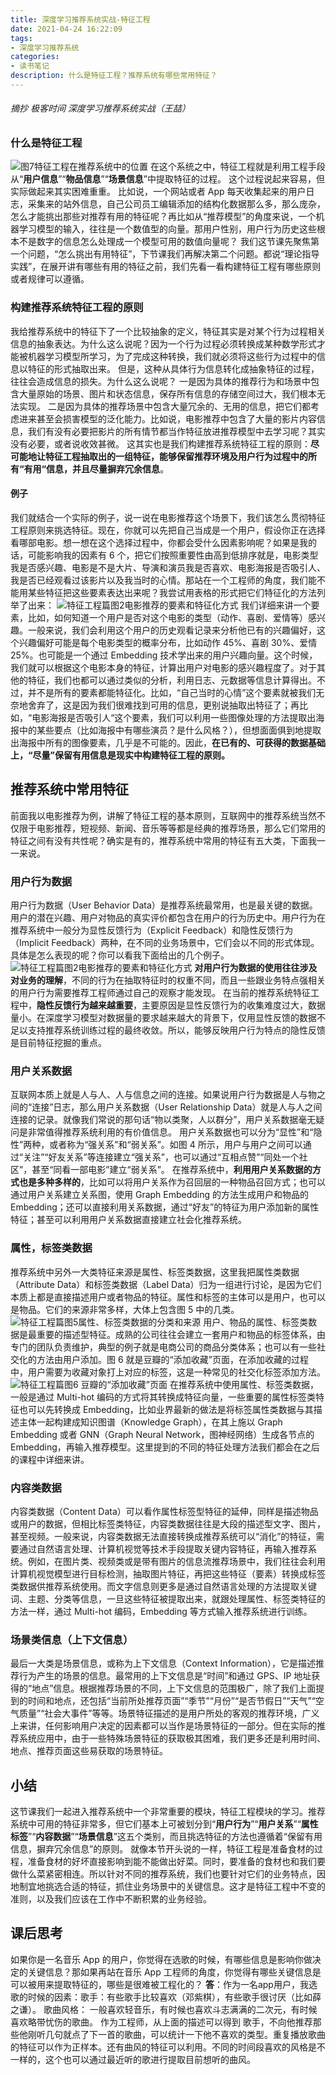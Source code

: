 ```yaml
---
title: 深度学习推荐系统实战-特征工程
date: 2021-04-24 16:22:09
tags:
- 深度学习推荐系统
categories:
- 读书笔记
description: 什么是特征工程？推荐系统有哪些常用特征？
---
```

###### 摘抄 极客时间 深度学习推荐系统实战（王喆）
### 什么是特征工程
![图7特征工程在推荐系统中的位置](/images/读书笔记/深度学习推荐系统实战/图7特征工程在推荐系统中的位置.jpg)
在这个系统之中，特征工程就是利用工程手段从“**用户信息**”“**物品信息**”“**场景信息**”中提取特征的过程。
这个过程说起来容易，但实际做起来其实困难重重。
比如说，一个网站或者 App 每天收集起来的用户日志，采集来的站外信息，自己公司员工编辑添加的结构化数据那么多，那么庞杂，怎么才能挑出那些对推荐有用的特征呢？再比如从“推荐模型”的角度来说，一个机器学习模型的输入，往往是一个数值型的向量。那用户性别，用户行为历史这些根本不是数字的信息怎么处理成一个模型可用的数值向量呢？
我们这节课先聚焦第一个问题，“怎么挑出有用特征”，下节课我们再解决第二个问题。都说“理论指导实践”，在展开讲有哪些有用的特征之前，我们先看一看构建特征工程有哪些原则或者规律可以遵循。
### 构建推荐系统特征工程的原则
我给推荐系统中的特征下了一个比较抽象的定义，特征其实是对某个行为过程相关信息的抽象表达。为什么这么说呢？因为一个行为过程必须转换成某种数学形式才能被机器学习模型所学习，为了完成这种转换，我们就必须将这些行为过程中的信息以特征的形式抽取出来。
但是，这种从具体行为信息转化成抽象特征的过程，往往会造成信息的损失。为什么这么说呢？
一是因为具体的推荐行为和场景中包含大量原始的场景、图片和状态信息，保存所有信息的存储空间过大，我们根本无法实现。
二是因为具体的推荐场景中包含大量冗余的、无用的信息，把它们都考虑进来甚至会损害模型的泛化能力。比如说，电影推荐中包含了大量的影片内容信息，我们有没有必要把影片的所有情节都当作特征放进推荐模型中去学习呢？其实没有必要，或者说收效甚微。
这其实也是我们构建推荐系统特征工程的原则：**尽可能地让特征工程抽取出的一组特征，能够保留推荐环境及用户行为过程中的所有“有用“信息，并且尽量摒弃冗余信息**。
#### 例子
我们就结合一个实际的例子，说一说在电影推荐这个场景下，我们该怎么贯彻特征工程原则来挑选特征。现在，你就可以先把自己当成是一个用户，假设你正在选择看哪部电影。想一想在这个选择过程中，你都会受什么因素影响呢？如果是我的话，可能影响我的因素有 6 个，把它们按照重要性由高到低排序就是，电影类型我是否感兴趣、电影是不是大片、导演和演员我是否喜欢、电影海报是否吸引人、我是否已经观看过该影片以及我当时的心情。那站在一个工程师的角度，我们能不能用某些特征把这些要素表达出来呢？我尝试用表格的形式把它们特征化的方法列举了出来：
![特征工程篇图2电影推荐的要素和特征化方式](/images/读书笔记/深度学习推荐系统实战/特征工程篇图2电影推荐的要素和特征化方式.jpg)
我们详细来讲一个要素，比如，如何知道一个用户是否对这个电影的类型（动作、喜剧、爱情等）感兴趣。一般来说，我们会利用这个用户的历史观看记录来分析他已有的兴趣偏好，这个兴趣偏好可能是每个电影类型的概率分布，比如动作 45%、喜剧 30%、爱情 25%。也可能是一个通过 Embedding 技术学出来的用户兴趣向量。这个时候，我们就可以根据这个电影本身的特征，计算出用户对电影的感兴趣程度了。对于其他的特征，我们也都可以通过类似的分析，利用日志、元数据等信息计算得出。不过，并不是所有的要素都能特征化。比如，“自己当时的心情”这个要素就被我们无奈地舍弃了，这是因为我们很难找到可用的信息，更别说抽取出特征了；再比如，“电影海报是否吸引人“这个要素，我们可以利用一些图像处理的方法提取出海报中的某些要点（比如海报中有哪些演员？是什么风格？），但想面面俱到地提取出海报中所有的图像要素，几乎是不可能的。因此，**在已有的、可获得的数据基础上，“尽量”保留有用信息是现实中构建特征工程的原则。**
## 推荐系统中常用特征
前面我以电影推荐为例，讲解了特征工程的基本原则，互联网中的推荐系统当然不仅限于电影推荐，短视频、新闻、音乐等等都是经典的推荐场景，那么它们常用的特征之间有没有共性呢？确实是有的，推荐系统中常用的特征有五大类，下面我一一来说。
### 用户行为数据
用户行为数据（User Behavior Data）是推荐系统最常用，也是最关键的数据。用户的潜在兴趣、用户对物品的真实评价都包含在用户的行为历史中。用户行为在推荐系统中一般分为显性反馈行为（Explicit Feedback）和隐性反馈行为（Implicit Feedback）两种，在不同的业务场景中，它们会以不同的形式体现。具体是怎么表现的呢？你可以看我下面给出的几个例子。
![特征工程篇图2电影推荐的要素和特征化方式](/images/读书笔记/深度学习推荐系统实战/特征工程篇图3不同业务场景下用户行为数据的例子.jpg)
**对用户行为数据的使用往往涉及对业务的理解**，不同的行为在抽取特征时的权重不同，而且一些跟业务特点强相关的用户行为需要推荐工程师通过自己的观察才能发现。
在当前的推荐系统特征工程中，**隐性反馈行为越来越重要**，主要原因是显性反馈行为的收集难度过大，数据量小。在深度学习模型对数据量的要求越来越大的背景下，仅用显性反馈的数据不足以支持推荐系统训练过程的最终收敛。所以，能够反映用户行为特点的隐性反馈是目前特征挖掘的重点。
### 用户关系数据
互联网本质上就是人与人、人与信息之间的连接。如果说用户行为数据是人与物之间的“连接”日志，那么用户关系数据（User Relationship Data）就是人与人之间连接的记录。就像我们常说的那句话“物以类聚，人以群分”，用户关系数据毫无疑问是非常值得推荐系统利用的有价值信息。
用户关系数据也可以分为“显性”和“隐性”两种，或者称为“强关系”和“弱关系”。如图 4 所示，用户与用户之间可以通过“关注”“好友关系”等连接建立“强关系”，也可以通过“互相点赞”“同处一个社区”，甚至“同看一部电影”建立“弱关系”。
在推荐系统中，**利用用户关系数据的方式也是多种多样的**，比如可以将用户关系作为召回层的一种物品召回方式；也可以通过用户关系建立关系图，使用 Graph Embedding 的方法生成用户和物品的 Embedding；还可以直接利用关系数据，通过“好友”的特征为用户添加新的属性特征；甚至可以利用用户关系数据直接建立社会化推荐系统。
### 属性，标签类数据
推荐系统中另外一大类特征来源是属性、标签类数据，这里我把属性类数据（Attribute Data）和标签类数据（Label Data）归为一组进行讨论，是因为它们本质上都是直接描述用户或者物品的特征。属性和标签的主体可以是用户，也可以是物品。它们的来源非常多样，大体上包含图 5 中的几类。
![特征工程篇图5属性、标签类数据的分类和来源](/images/读书笔记/深度学习推荐系统实战/特征工程篇图5属性、标签类数据的分类和来源.jpg)
用户、物品的属性、标签类数据是最重要的描述型特征。成熟的公司往往会建立一套用户和物品的标签体系，由专门的团队负责维护，典型的例子就是电商公司的商品分类体系；也可以有一些社交化的方法由用户添加。图 6 就是豆瓣的“添加收藏”页面，在添加收藏的过程中，用户需要为收藏对象打上对应的标签，这是一种常见的社交化标签添加方法。
![特征工程篇图6 豆瓣的“添加收藏”页面](/images/读书笔记/深度学习推荐系统实战/特征工程篇图6豆瓣的“添加收藏”页面.jpg)
在推荐系统中使用属性、标签类数据，一般是通过 Multi-hot 编码的方式将其转换成特征向量，一些重要的属性标签类特征也可以先转换成 Embedding，比如业界最新的做法是将标签属性类数据与其描述主体一起构建成知识图谱（Knowledge Graph），在其上施以 Graph Embedding 或者 GNN（Graph Neural Network，图神经网络）生成各节点的 Embedding，再输入推荐模型。这里提到的不同的特征处理方法我们都会在之后的课程中详细来讲。
### 内容类数据
内容类数据（Content Data）可以看作属性标签型特征的延伸，同样是描述物品或用户的数据，但相比标签类特征，内容类数据往往是大段的描述型文字、图片，甚至视频。一般来说，内容类数据无法直接转换成推荐系统可以“消化”的特征，需要通过自然语言处理、计算机视觉等技术手段提取关键内容特征，再输入推荐系统。例如，在图片类、视频类或是带有图片的信息流推荐场景中，我们往往会利用计算机视觉模型进行目标检测，抽取图片特征，再把这些特征（要素）转换成标签类数据供推荐系统使用。而文字信息则更多是通过自然语言处理的方法提取关键词、主题、分类等信息，一旦这些特征被提取出来，就跟处理属性、标签类特征的方法一样，通过 Multi-hot 编码，Embedding 等方式输入推荐系统进行训练。
### 场景类信息（上下文信息）
最后一大类是场景信息，或称为上下文信息（Context Information），它是描述推荐行为产生的场景的信息。最常用的上下文信息是“时间”和通过 GPS、IP 地址获得的“地点”信息。根据推荐场景的不同，上下文信息的范围极广，除了我们上面提到的时间和地点，还包括“当前所处推荐页面”“季节”“月份”“是否节假日”“天气”“空气质量”“社会大事件”等等。场景特征描述的是用户所处的客观的推荐环境，广义上来讲，任何影响用户决定的因素都可以当作是场景特征的一部分。但在实际的推荐系统应用中，由于一些特殊场景特征的获取极其困难，我们更多还是利用时间、地点、推荐页面这些易获取的场景特征。
## 小结
这节课我们一起进入推荐系统中一个非常重要的模块，特征工程模块的学习。推荐系统中可用的特征非常多，但它们基本上可被划分到“**用户行为**”“**用户关系**”“**属性标签**”“**内容数据**”“**场景信息**”这五个类别，而且挑选特征的方法也遵循着“保留有用信息，摒弃冗余信息”的原则。
就像本节开头说的一样，特征工程是准备食材的过程，准备食材的好坏直接影响到能不能做出好菜。同时，要准备的食材也和我们要做什么菜紧密相连。所以针对不同的推荐系统，我们也要针对它们的业务特点，因地制宜地挑选合适的特征，抓住业务场景中的关键信息。这才是特征工程中不变的准则，以及我们应该在工作中不断积累的业务经验。
## 课后思考
如果你是一名音乐 App 的用户，你觉得在选歌的时候，有哪些信息是影响你做决定的关键信息？那如果再站在音乐 App 工程师的角度，你觉得有哪些关键信息是可以被用来提取特征的，哪些是很难被工程化的？
**答**：作为一名app用户，我选歌的时候的因素：歌手：有些歌手比较喜欢（邓紫棋），有些歌手很讨厌（比如薛之谦）。 歌曲风格： 一般喜欢轻音乐，有时候也喜欢斗志满满的二次元，有时候喜欢略带忧伤的歌曲。
作为工程师，从上面的描述可以得到 歌手，不向他推荐那些他刚听几句就点了下一首的歌曲，可以统计一下他不喜欢的类型。重复播放歌曲的特征可以作为正样本。还有曲风的特征可以利用。不同的时间段喜欢的风格是不一样的，这个也可以通过最近听的歌进行提取目前想听的曲风。


